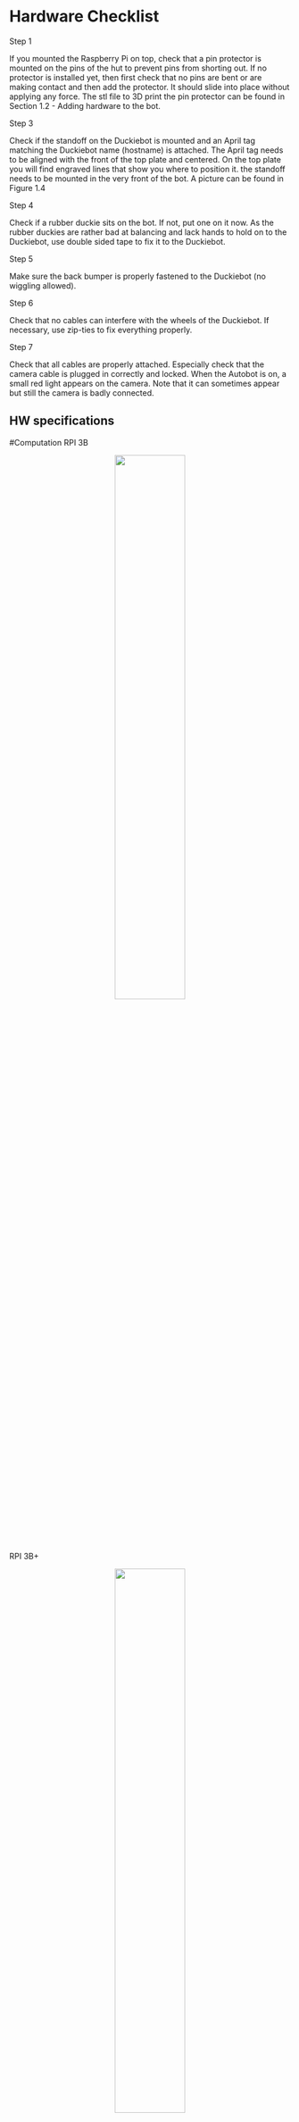# Hardware Checklist

Step 1

If you mounted the Raspberry Pi on top, check that a pin protector is mounted on the pins of the hut to prevent pins from shorting out. If no protector is installed yet, then first check that no pins are bent or are making contact and then add the protector. It should slide into place without applying any force. The stl file to 3D print the pin protector can be found in Section 1.2 - Adding hardware to the bot.

Step 3

Check if the standoff on the Duckiebot is mounted and an April tag matching the Duckiebot name (hostname) is attached. The April tag needs to be aligned with the front of the top plate and centered. On the top plate you will find engraved lines that show you where to position it. the standoff needs to be mounted in the very front of the bot. A picture can be found in Figure 1.4

Step 4

Check if a rubber duckie sits on the bot. If not, put one on it now. As the rubber duckies are rather bad at balancing and lack hands to hold on to the Duckiebot, use double sided tape to fix it to the Duckiebot.

Step 5

Make sure the back bumper is properly fastened to the Duckiebot (no wiggling allowed).

Step 6

Check that no cables can interfere with the wheels of the Duckiebot. If necessary, use zip-ties to fix everything properly.

Step 7

Check that all cables are properly attached. Especially check that the camera cable is plugged in correctly and locked. When the Autobot is on, a small red light appears on the camera. Note that it can sometimes appear but still the camera is badly connected.



## HW specifications


#Computation
RPI 3B
<p align="center">
     <img src="media/rpi3b.png" width="50%" height="50%" />
</p>

RPI 3B+
<p align="center">
     <img src="media/rpi3bp.png" width="50%" height="50%" />
</p>

RPI 4B
<p align="center">
     <img src="media/rpi4b.png" width="50%" height="50%" />
</p>

#Actuation

Hut:
Stepper Hat:
<p align="center">
     <img src="media/sideview_stepper_hat.jpg" width="50%" height="50%" />
</p>

Duckiebot Hut:
<p align="center">
     <img src="media/duckiebot_hut.png" width="50%" height="50%" />
</p>

Motors:
DG01D dual-axis drive gear (48:1):
So called Dagu Motor 48:1 (Yellow Motors)
<p align="center">
     <img src="media/dagu_motor.png" width="50%" height="50%" />
</p>

Blue Motors with embedded hall effect sensors
<p align="center">
     <img src="media/dc-motor-db.png" width="50%" height="50%" />
</p>


Front Wheels:
Type 1:
<p align="center">
     <img src="media/WheelType1.jpg" width="50%" height="50%" />
</p>

Type 2:
<p align="center">
     <img src="media/WheelType2.jpg" width="50%" height="50%" />
</p>

Type 3:
<p align="center">
     <img src="media/WheelType3.jpg" width="50%" height="50%" />
</p>


Back Wheels:
Caster:
<p align="center">
     <img src="media/caster.png" width="50%" height="50%" />
</p>

Omni:
<p align="center">
     <img src="media/omni.jpg" width="50%" height="50%" />
</p>


LEDs:
TODO

#Sensing
Waveshare Raspberry Pi Camera Module Kid 1080P with 160-FOV Fisheye Lens

Caster:
<p align="center">
     <img src="media/camera.png" width="50%" height="50%" />
</p>

#Battery:

RAVPOWER RP-PB07:
The so called standard white battery
<p align="center">
     <img src="media/ravpower.jpg" width="20%" height="20%" />
</p>

Duckiebattery v. 1.0:
<p align="center">
     <img src="media/duckiebattery-front.jpg" width="50%" height="50%" />
</p>
<p align="center">
     <img src="media/duckiebattery-ports.jpg" width="50%" height="50%" />
</p>

#Memory:
SDCard:
At Duckietown SanDisks are used similar to the one used below:

<p align="center">
     <img src="media/SDcard16gb.png" width="50%" height="50%" />
</p>

They can have the size: 16GB, 32 GB, 64 GB, 128 GB, 256 GB
Type can be: U1 Class 10 or U3 class 10

#Chassis:

Magician Red Chassis:
<p align="center">
     <img src="media/magician_chassis.jpg" width="50%" height="50%" />
</p>
